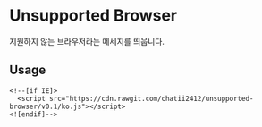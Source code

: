 # Unsupported Browser

지원하지 않는 브라우저라는 메세지를 띄웁니다.

## Usage

```
<!--[if IE]>
  <script src="https://cdn.rawgit.com/chatii2412/unsupported-browser/v0.1/ko.js"></script>
<![endif]-->
```
